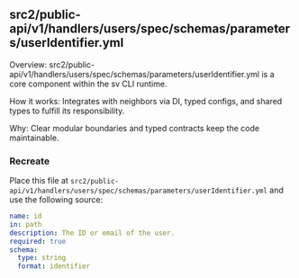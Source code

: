 ## src2/public-api/v1/handlers/users/spec/schemas/parameters/userIdentifier.yml

Overview: src2/public-api/v1/handlers/users/spec/schemas/parameters/userIdentifier.yml is a core component within the sv CLI runtime.

How it works: Integrates with neighbors via DI, typed configs, and shared types to fulfill its responsibility.

Why: Clear modular boundaries and typed contracts keep the code maintainable.

### Recreate

Place this file at `src2/public-api/v1/handlers/users/spec/schemas/parameters/userIdentifier.yml` and use the following source:

```yaml
name: id
in: path
description: The ID or email of the user.
required: true
schema:
  type: string
  format: identifier

```
